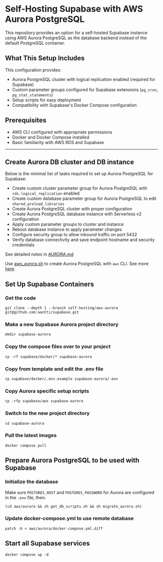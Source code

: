# Self-Hosting Supabase with AWS Aurora PostgreSQL

This repository provides an option for a self-hosted Supabase instance using AWS Aurora PostgreSQL as the database backend instead of the default PostgreSQL container.

## What This Setup Includes

This configuration provides:
- Aurora PostgreSQL cluster with logical replication enabled (required for Supabase)
- Custom parameter groups configured for Supabase extensions (`pg_cron`, `pg_stat_statements`)
- Setup scripts for easy deployment
- Compatibility with Supabase's Docker Compose configuration

## Prerequisites

- AWS CLI configured with appropriate permissions
- Docker and Docker Compose installed
- Basic familiarity with AWS RDS and Supabase

---

## Create Aurora DB cluster and DB instance

Below is the minimal list of tasks required to set up Aurora PostgreSQL for Supabase:

- Create custom cluster parameter group for Aurora PostgreSQL with `rds.logical_replication` enabled
- Create custom database parameter group for Aurora PostgreSQL to edit `shared_preload_libraries`
- Create Aurora PostgreSQL cluster with proper configuration
- Create Aurora PostgreSQL database instance with Serverless v2 configuration
- Apply custom parameter groups to cluster and instance
- Reboot database instance to apply parameter changes
- Configure security group to allow inbound traffic on port 5432
- Verify database connectivity and save endpoint hostname and security credentials

See detailed notes in [AURORA.md](AURORA.md)

Use [aws_aurora.sh](https://github.com/aantti/supabase/blob/self-hosting/aws-aurora/aws/aurora/aws_aurora.sh) to create Aurora PostgreSQL with `aws` CLI. See more [here](https://github.com/aantti/supabase/blob/self-hosting/aws-aurora/aws/aurora/AURORA.md#using-aws-cli).

## Set Up Supabase Containers

### Get the code

```
git clone --depth 1 --branch self-hosting/aws-aurora git@github.com:aantti/supabase.git
```

### Make a new Supabase Aurora project directory

```
mkdir supabase-aurora
```

### Copy the compose files over to your project

```
cp -rf supabase/docker/* supabase-aurora
```

### Copy from template and edit the .env file

```
cp supabase/docker/.env.example supabase-aurora/.env
```

### Copy Aurora specific setup scripts

```
cp -rfp supabase/aws supabase-aurora
```

### Switch to the new project directory

```
cd supabase-aurora
```

### Pull the latest images

```
docker compose pull
```

## Prepare Aurora PostgreSQL to be used with Supabase

### Initialize the database

Make sure `POSTGRES_HOST` and `POSTGRES_PASSWORD` for Aurora are configured in the `.env` file, then:

```
(cd aws/aurora && sh get_db_scripts.sh && sh migrate_aurora.sh)
```

### Update docker-compose.yml to use remote database

```
patch -b < aws/aurora/docker-compose.yml.diff
```

## Start all Supabase services

```
docker compose up -d
```
